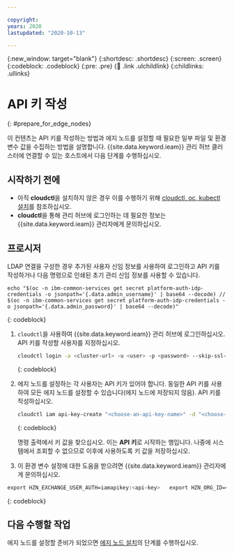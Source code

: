 ```yaml
---

copyright:
years: 2020
lastupdated: "2020-10-13"

---
```


{:new_window: target="blank"}
{:shortdesc: .shortdesc}
{:screen: .screen}
{:codeblock: .codeblock}
{:pre: .pre}
{:child: .link .ulchildlink}
{:childlinks: .ullinks}

# API 키 작성
{: #prepare_for_edge_nodes}

이 컨텐츠는 API 키를 작성하는 방법과 에지 노드를 설정할 때 필요한 일부 파일 및 환경 변수 값을 수집하는 방법을 설명합니다. {{site.data.keyword.ieam}} 관리 허브 클러스터에 연결할 수 있는 호스트에서 다음 단계를 수행하십시오.

## 시작하기 전에

* 아직 **cloudctl**을 설치하지 않은 경우 이를 수행하기 위해 [cloudctl, oc, kubectl 설치](../cli/cloudctl_oc_cli.md)를 참조하십시오.
* **cloudctl**을 통해 관리 허브에 로그인하는 데 필요한 정보는 {{site.data.keyword.ieam}} 관리자에게 문의하십시오.

## 프로시저

LDAP 연결을 구성한 경우 추가된 사용자 신임 정보를 사용하여 로그인하고 API 키를 작성하거나 다음 명령으로 인쇄된 초기 관리 신임 정보를 사용할 수 있습니다.
```
echo "$(oc -n ibm-common-services get secret platform-auth-idp-credentials -o jsonpath='{.data.admin_username}' | base64 --decode) // $(oc -n ibm-common-services get secret platform-auth-idp-credentials -o jsonpath='{.data.admin_password}' | base64 --decode)"
```
{: codeblock}

1. `cloudctl`을 사용하여 {{site.data.keyword.ieam}} 관리 허브에 로그인하십시오. API 키를 작성할 사용자를 지정하십시오.

   ```bash
   cloudctl login -a <cluster-url> -u <user> -p <password> --skip-ssl-validation
   ```
   {: codeblock}

2. 에지 노드를 설정하는 각 사용자는 API 키가 있어야 합니다. 동일한 API 키를 사용하여 모든 에지 노드를 설정할 수 있습니다(에지 노드에 저장되지 않음). API 키를 작성하십시오.

   ```bash
   cloudctl iam api-key-create "<choose-an-api-key-name>" -d "<choose-an-api-key-description>"
   ```
   {: codeblock}

   명령 출력에서 키 값을 찾으십시오. 이는 **API 키**로 시작하는 행입니다. 나중에 시스템에서 조회할 수 없으므로 이후에 사용하도록 키 값을 저장하십시오.

3. 이 환경 변수 설정에 대한 도움을 받으려면 {{site.data.keyword.ieam}} 관리자에게 문의하십시오.

  ```bash
  export HZN_EXCHANGE_USER_AUTH=iamapikey:<api-key>   export HZN_ORG_ID=<your-exchange-organization>   mgmtHubIngress=$(oc get cm management-ingress-ibmcloud-cluster-info -o jsonpath='{.data.cluster_ca_domain}')   export HZN_FSS_CSSURL=https://$mgmtHubIngress/edge-css/   echo "export HZN_FSS_CSSURL=$HZN_FSS_CSSURL"
  ```
  {: codeblock}

## 다음 수행할 작업

에지 노드를 설정할 준비가 되었으면 [에지 노드 설치](../installing/installing_edge_nodes.md)의 단계를 수행하십시오.

